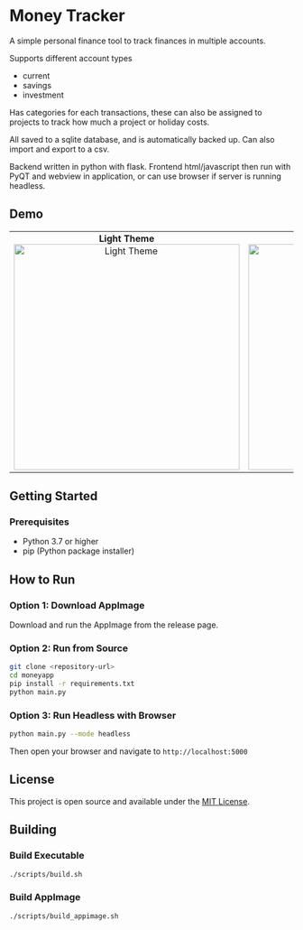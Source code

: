 # Money Tracker

A simple personal finance tool to track finances in multiple accounts.

Supports different account types
 - current
 - savings
 - investment

 Has categories for each transactions, these can also be assigned to projects to track how much a project or holiday costs.

 All saved to a sqlite database, and is automatically backed up. Can also import and export to a csv.

Backend written in python with flask.
Frontend html/javascript then run with PyQT and webview in application, or can use browser if server is running headless.

## Demo

<div align="center">
  <table>
    <tr>
      <td align="center">
        <b>Light Theme</b><br>
        <img src="docs/transactions_light.png" alt="Light Theme" width="400">
      </td>
      <td align="center">
        <b>Dark Theme</b><br>
        <img src="docs/transactions.png" alt="Dark Theme" width="400">
      </td>
    </tr>
  </table>
</div>

## Getting Started

### Prerequisites
- Python 3.7 or higher
- pip (Python package installer)

## How to Run

### Option 1: Download AppImage
Download and run the AppImage from the release page.

### Option 2: Run from Source
```bash
git clone <repository-url>
cd moneyapp
pip install -r requirements.txt
python main.py
```

### Option 3: Run Headless with Browser
```bash
python main.py --mode headless
```
Then open your browser and navigate to `http://localhost:5000`

## License

This project is open source and available under the [MIT License](LICENSE).

## Building

### Build Executable
```bash
./scripts/build.sh
```

### Build AppImage
```bash
./scripts/build_appimage.sh
```

